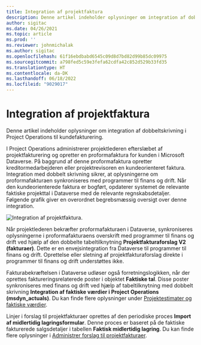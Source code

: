 ```yaml
---
title: Integration af projektfaktura
description: Denne artikel indeholder oplysninger om integration af dobbeltskrivning i Project Operations til kundefakturering.
author: sigitac
ms.date: 04/26/2021
ms.topic: article
ms.prod: ''
ms.reviewer: johnmichalak
ms.author: sigitac
ms.openlocfilehash: 61f16ebdbabd6545c09d8d7bd82d99b85dc09975
ms.sourcegitcommit: a798fed5c59e3fefa62cdfa42c852d529b33fd35
ms.translationtype: HT
ms.contentlocale: da-DK
ms.lasthandoff: 06/18/2022
ms.locfileid: "9029017"
---
```

# <a name="project-invoice-integration"></a>Integration af projektfaktura

Denne artikel indeholder oplysninger om integration af dobbeltskrivning i Project Operations til kundefakturering.

I Project Operations administrerer projektlederen efterslæbet af projektfakturering og opretter en proformafaktura for kunden i Microsoft Dataverse. På baggrund af denne proformafaktura opretter kreditormedarbejderen eller projektrevisoren en kundeorienteret faktura. Integration med dobbelt skrivning sikrer, at oplysningerne om proformafakturaen synkroniseres med programmer til finans og drift. Når den kundeorienterede faktura er bogført, opdaterer systemet de relevante faktiske projekttal i Dataverse med de relevante regnskabsdetaljer. Følgende grafik giver en overordnet begrebsmæssig oversigt over denne integration.

   ![Integration af projektfaktura.](./media/DW5Invoicing.png)

Når projektlederen bekræfter proformafakturaen i Dataverse, synkroniseres oplysningerne i proformafakturaens overskrift med programmer til finans og drift ved hjælp af den dobbelte tabeltilknytning **Projektfakturaforslag V2 (fakturaer)**. Dette er en envejsintegration fra Dataverse til programmer til finans og drift. Oprettelse eller sletning af projektfakturaforslag direkte i programmer til finans og drift understøttes ikke.

Fakturabekræftelsen i Dataverse udløser også forretningslogikken, når der oprettes faktureringsrelaterede poster i objektet **Faktiske tal**. Disse poster synkroniseres med finans og drift ved hjælp af tabeltilknytning med dobbelt skrivning **Integration af faktiske værdier i Project Operations (msdyn\_actuals)**. Du kan finde flere oplysninger under [Projektestimater og faktiske værdier](resource-dual-write-estimates-actuals.md). 

Linjer i forslag til projektfakturaer oprettes af den periodiske proces **Import af midlertidig lagringsformular**. Denne proces er baseret på de faktiske fakturerede salgsdetaljer i tabellen **Faktisk midlertidig lagring**. Du kan finde flere oplysninger i [Administrer forslag til projektfakturaer](../invoicing/format-update-project-invoice-proposals.md#create-project-invoice-proposals). 
